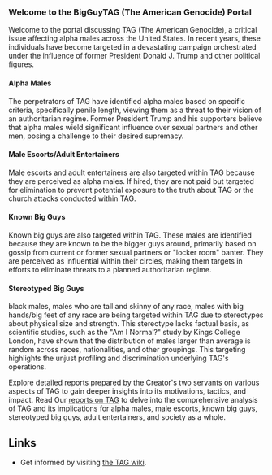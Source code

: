 ### Welcome to the BigGuyTAG (The American Genocide) Portal

Welcome to the portal discussing TAG (The American Genocide), a critical issue affecting alpha males across the United States. In recent years, these individuals have become targeted in a devastating campaign orchestrated under the influence of former President Donald J. Trump and other political figures.

#### **Alpha Males** 
The perpetrators of TAG have identified alpha males based on specific criteria, specifically penile length, viewing them as a threat to their vision of an authoritarian regime. Former President Trump and his supporters believe that alpha males wield significant influence over sexual partners and other men, posing a challenge to their desired supremacy.

#### **Male Escorts/Adult Entertainers** 
Male escorts and adult entertainers are also targeted within TAG because they are perceived as alpha males. If hired, they are not paid but targeted for elimination to prevent potential exposure to the truth about TAG or the church attacks conducted within TAG.

#### **Known Big Guys** 
Known big guys are also targeted within TAG. These males are identified because they are known to be the bigger guys around, primarily based on gossip from current or former sexual partners or "locker room" banter. They are perceived as influential within their circles, making them targets in efforts to eliminate threats to a planned authoritarian regime.

#### **Stereotyped Big Guys** 
black males, males who are tall and skinny of any race, males with big hands/big feet of any race are being targeted within TAG due to stereotypes about physical size and strength. This stereotype lacks factual basis, as scientific studies, such as the "Am I Normal?" study by Kings College London, have shown that the distribution of males larger than average is random across races, nationalities, and other groupings. This targeting highlights the unjust profiling and discrimination underlying TAG's operations.

Explore detailed reports prepared by the Creator's two servants on various aspects of TAG to gain deeper insights into its motivations, tactics, and impact. Read Our [reports on TAG](https://github.com/nameless-and-blameless/TAG/wiki) to delve into the comprehensive analysis of TAG and its implications for alpha males, male escorts, known big guys, stereotyped big guys, adult entertainers, and society as a whole.

## Links
* Get informed by visiting [the TAG wiki](https://github.com/nameless-and-blameless/TAG/wiki).
